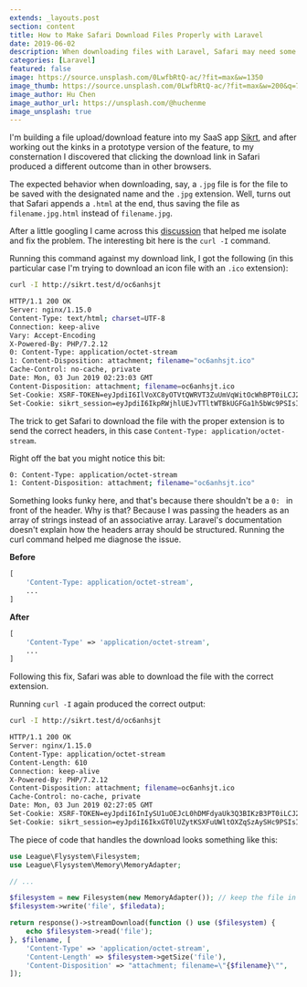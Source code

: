 ```yaml
---
extends: _layouts.post
section: content
title: How to Make Safari Download Files Properly with Laravel
date: 2019-06-02
description: When downloading files with Laravel, Safari may need some coaxing. Here's how.
categories: [Laravel]
featured: false
image: https://source.unsplash.com/0LwfbRtQ-ac/?fit=max&w=1350
image_thumb: https://source.unsplash.com/0LwfbRtQ-ac/?fit=max&w=200&q=75
image_author: Hu Chen
image_author_url: https://unsplash.com/@huchenme
image_unsplash: true
---
```


I'm building a file upload/download feature into my SaaS app [Sikrt](https://sikrt.com/), and after working out the kinks in a prototype version of the feature, to my consternation I discovered that clicking the download link in Safari produced a different outcome than in other browsers.

The expected behavior when downloading, say, a `.jpg` file is for the file to be saved with the designated name and the `.jpg` extension. Well, turns out that Safari appends a `.html` at the end, thus saving the file as `filename.jpg.html` instead of `filename.jpg`.

After a little googling I came across this [discussion](https://forums.macrumors.com/threads/safari-erroneously-adding-dms-extension-to-downloads.2080108/) that helped me isolate and fix the problem. The interesting bit here is the `curl -I` command.

Running this command against my download link, I got the following (in this particular case I'm trying to download an icon file with an `.ico` extension):

```bash
curl -I http://sikrt.test/d/oc6anhsjt

HTTP/1.1 200 OK
Server: nginx/1.15.0
Content-Type: text/html; charset=UTF-8
Connection: keep-alive
Vary: Accept-Encoding
X-Powered-By: PHP/7.2.12
0: Content-Type: application/octet-stream
1: Content-Disposition: attachment; filename="oc6anhsjt.ico"
Cache-Control: no-cache, private
Date: Mon, 03 Jun 2019 02:23:03 GMT
Content-Disposition: attachment; filename=oc6anhsjt.ico
Set-Cookie: XSRF-TOKEN=eyJpdiI6IlVoXC8yOTVtQWRVT3ZuUmVqWitOcWhBPT0iLCJ2YWx1ZSI6InA3aHpSWE5pR0o3cUV5cEdjQXJySE4yVFJsdFVqQk5UOUtyXC9UQTZ2TXRLYlBUYWk1aFJ3UU5hVWk4TE5ibTdYIiwibWFjIjoiODY3ZmQ4ZTU1YzNjODRmODU2ZTgyNDJhN2Q2YjczNzRjY2MyZGIwZDVhMjFhZmMxNDU1NDJlNjZhOGM0NzYyZSJ9; expires=Tue, 04-Jun-2019 02:23:03 GMT; Max-Age=86400; path=/
Set-Cookie: sikrt_session=eyJpdiI6IkpRWjhlUEJvTTltWTBkUGFGa1h5bWc9PSIsInZhbHVlIjoicTdycmQ1U3czSGhoS3BFNER5SGo3bFo4OG1yMFFwRGxWZTdmSmZcL1dPNVdTUmROY1VPMUV2YXRNOW9HK1pUb2oiLCJtYWMiOiIzMjMxYjIwODE4NjVhNGQ3OTRmN2ViZTgxMDRmYTMyOGFkMzA1ZTM3YTNiNzZmMGUxYjc5MjdiYmYwZGQ0MWU1In0%3D; expires=Tue, 04-Jun-2019 02:23:03 GMT; Max-Age=86400; path=/; httponly
```

The trick to get Safari to download the file with the proper extension is to send the correct headers, in this case `Content-Type: application/octet-stream`.

Right off the bat you might notice this bit:

```bash
0: Content-Type: application/octet-stream
1: Content-Disposition: attachment; filename="oc6anhsjt.ico"
```

Something looks funky here, and that's because there shouldn't be a `0: ` in front of the header. Why is that? Because I was passing the headers as an array of strings instead of an associative array. Laravel's documentation doesn't explain how the headers array should be structured. Running the curl command helped me diagnose the issue.

**Before**

```php
[
    'Content-Type: application/octet-stream',
    ...
]
```

**After**

```php
[
    'Content-Type' => 'application/octet-stream',
    ...
]
```

Following this fix, Safari was able to download the file with the correct extension.

Running `curl -I` again produced the correct output:

```bash
curl -I http://sikrt.test/d/oc6anhsjt

HTTP/1.1 200 OK
Server: nginx/1.15.0
Content-Type: application/octet-stream
Content-Length: 610
Connection: keep-alive
X-Powered-By: PHP/7.2.12
Content-Disposition: attachment; filename=oc6anhsjt.ico
Cache-Control: no-cache, private
Date: Mon, 03 Jun 2019 02:27:05 GMT
Set-Cookie: XSRF-TOKEN=eyJpdiI6InIySU1uOEJcL0hDMFdyaUk3Q3BIKzB3PT0iLCJ2YWx1ZSI6IjVFaG9Iem1zeXY5UVdPeCtWdFkzXC95cVcwU2Njd0ZyMHFaMXd6bDQrUnJYNkJtRUV5THk4UlFPcjRXaTMzd2F0IiwibWFjIjoiZDA1MWU1YzEzYzVlMGE0OWZjMTIxNzdhOTNmMGU1YTY1MzRkMWYzMWU5M2RmYWZjMDVlZWU5YmUzYTU3ZjNhNCJ9; expires=Tue, 04-Jun-2019 02:27:05 GMT; Max-Age=86400; path=/
Set-Cookie: sikrt_session=eyJpdiI6IkxGT0lUZytKSXFuUWltOXZqSzAySHc9PSIsInZhbHVlIjoiazRDUHlUUHNEMTI3cGtkRktGVVFEMmo1QXRhc1MyVGE1OEdCNE9SZHJPWXRLbVowSXJLZDRcL3QwYTg4MVZFbFwvIiwibWFjIjoiNWU1NDllNDJiNTBiZDFiYzY0NThlNThjYTg4NmM0OGEyNzFmYmYwZjg1ODdhYzQzZjJjMzJhY2MyOWI0NThjOCJ9; expires=Tue, 04-Jun-2019 02:27:05 GMT; Max-Age=86400; path=/; httponly
```

The piece of code that handles the download looks something like this:

```php
use League\Flysystem\Filesystem;
use League\Flysystem\Memory\MemoryAdapter;

// ...

$filesystem = new Filesystem(new MemoryAdapter()); // keep the file in memory
$filesystem->write('file', $filedata);

return response()->streamDownload(function () use ($filesystem) {
    echo $filesystem->read('file');
}, $filename, [
    'Content-Type' => 'application/octet-stream',
    'Content-Length' => $filesystem->getSize('file'),
    'Content-Disposition' => "attachment; filename=\"{$filename}\"",
]);
```
